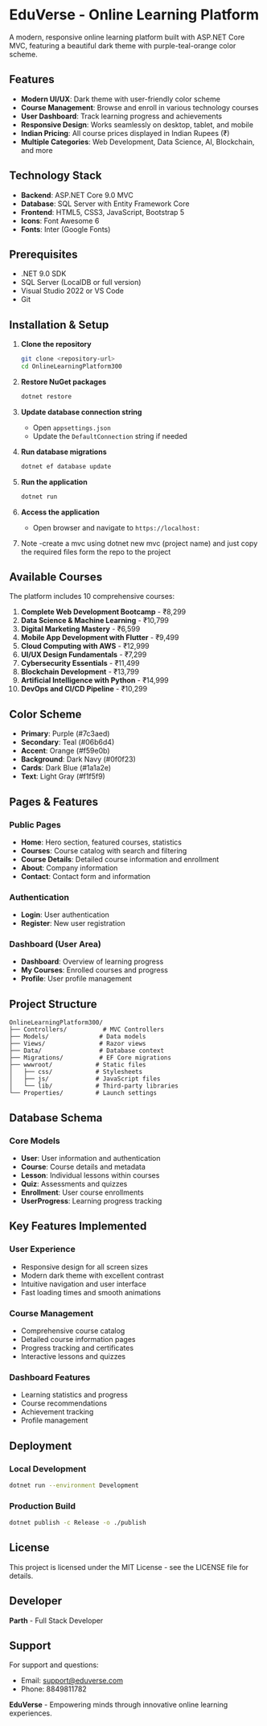 # EduVerse - Online Learning Platform

A modern, responsive online learning platform built with ASP.NET Core MVC, featuring a beautiful dark theme with purple-teal-orange color scheme.

##  Features

- **Modern UI/UX**: Dark theme with user-friendly color scheme
- **Course Management**: Browse and enroll in various technology courses
- **User Dashboard**: Track learning progress and achievements
- **Responsive Design**: Works seamlessly on desktop, tablet, and mobile
- **Indian Pricing**: All course prices displayed in Indian Rupees (₹)
- **Multiple Categories**: Web Development, Data Science, AI, Blockchain, and more

##  Technology Stack

- **Backend**: ASP.NET Core 9.0 MVC
- **Database**: SQL Server with Entity Framework Core
- **Frontend**: HTML5, CSS3, JavaScript, Bootstrap 5
- **Icons**: Font Awesome 6
- **Fonts**: Inter (Google Fonts)

##  Prerequisites

- .NET 9.0 SDK
- SQL Server (LocalDB or full version)
- Visual Studio 2022 or VS Code
- Git

## Installation & Setup

1. **Clone the repository**
   ```bash
   git clone <repository-url>
   cd OnlineLearningPlatform300
   ```

2. **Restore NuGet packages**
   ```bash
   dotnet restore
   ```

3. **Update database connection string**
   - Open `appsettings.json`
   - Update the `DefaultConnection` string if needed

4. **Run database migrations**
   ```bash
   dotnet ef database update
   ```

5. **Run the application**
   ```bash
   dotnet run
   ```

6. **Access the application**
   - Open browser and navigate to `https://localhost:` 
7. Note
   -create a mvc using dotnet new mvc (project name) and just copy the required files form the repo to the project
## Available Courses

The platform includes 10 comprehensive courses:

1. **Complete Web Development Bootcamp** - ₹8,299
2. **Data Science & Machine Learning** - ₹10,799
3. **Digital Marketing Mastery** - ₹6,599
4. **Mobile App Development with Flutter** - ₹9,499
5. **Cloud Computing with AWS** - ₹12,999
6. **UI/UX Design Fundamentals** - ₹7,299
7. **Cybersecurity Essentials** - ₹11,499
8. **Blockchain Development** - ₹13,799
9. **Artificial Intelligence with Python** - ₹14,999
10. **DevOps and CI/CD Pipeline** - ₹10,299

## Color Scheme

- **Primary**: Purple (#7c3aed)
- **Secondary**: Teal (#06b6d4)
- **Accent**: Orange (#f59e0b)
- **Background**: Dark Navy (#0f0f23)
- **Cards**: Dark Blue (#1a1a2e)
- **Text**: Light Gray (#f1f5f9)

## Pages & Features

### Public Pages
- **Home**: Hero section, featured courses, statistics
- **Courses**: Course catalog with search and filtering
- **Course Details**: Detailed course information and enrollment
- **About**: Company information
- **Contact**: Contact form and information

### Authentication
- **Login**: User authentication
- **Register**: New user registration

### Dashboard (User Area)
- **Dashboard**: Overview of learning progress
- **My Courses**: Enrolled courses and progress
- **Profile**: User profile management

## Project Structure

```
OnlineLearningPlatform300/
├── Controllers/          # MVC Controllers
├── Models/              # Data models
├── Views/               # Razor views
├── Data/                # Database context
├── Migrations/          # EF Core migrations
├── wwwroot/            # Static files
│   ├── css/            # Stylesheets
│   ├── js/             # JavaScript files
│   └── lib/            # Third-party libraries
└── Properties/         # Launch settings
```

##  Database Schema

### Core Models
- **User**: User information and authentication
- **Course**: Course details and metadata
- **Lesson**: Individual lessons within courses
- **Quiz**: Assessments and quizzes
- **Enrollment**: User course enrollments
- **UserProgress**: Learning progress tracking

##  Key Features Implemented

### User Experience
- Responsive design for all screen sizes
- Modern dark theme with excellent contrast
- Intuitive navigation and user interface
- Fast loading times and smooth animations

### Course Management
- Comprehensive course catalog
- Detailed course information pages
- Progress tracking and certificates
- Interactive lessons and quizzes

### Dashboard Features
- Learning statistics and progress
- Course recommendations
- Achievement tracking
- Profile management

##  Deployment

### Local Development
```bash
dotnet run --environment Development
```

### Production Build
```bash
dotnet publish -c Release -o ./publish
```



##  License

This project is licensed under the MIT License - see the LICENSE file for details.

## Developer

**Parth** - Full Stack Developer

##  Support

For support and questions:
- Email: support@eduverse.com
- Phone: 8849811782

**EduVerse** - Empowering minds through innovative online learning experiences.

